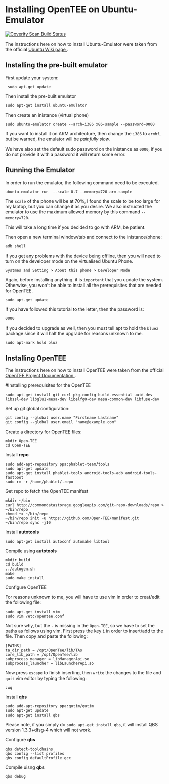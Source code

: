 Installing OpenTEE on Ubuntu-Emulator
======

<a href="https://scan.coverity.com/projects/1nquisit0r-ubuntu-phone">
  <img alt="Coverity Scan Build Status"
       src="https://scan.coverity.com/projects/6776/badge.svg"/>
</a>

The instructions here on how to install Ubuntu-Emulator were taken from the official <a href="https://wiki.ubuntu.com/Touch/Emulator" target="_blank">Ubuntu Wiki page </a>. 

Installing the pre-built emulator
------

First update your system:
```
 sudo apt-get update
```

Then install the pre-built emulator

```
sudo apt-get install ubuntu-emulator
```

Then create an inistance (virtual phone)

```
sudo ubuntu-emulator create --arch=i386 x86-sample --password=0000
```
If you want to install it on ARM architecture, then change the `i386` to `armhf`, but be warned, the emulator will be *painfully slow*. 

We have also set the default sudo password on the inistance as `0000`, if you do not provide it with a password it will return some error.

Running the Emulator
------
In order to run the emulator, the following command need to be executed.
```
ubuntu-emulator run  --scale 0.7 --memory=720 arm-sample
```
The `scale` of the phone will be at 70%, I found the scale to be too large for my laptop, but you can change it as you desire. We also instructed the emulator to use the maximum allowed memory by this command `--memory=720`.

This will take a long time if you decided to go with ARM, be patient.
 
Then open a new terminal window/tab and connect to the inistance/phone:
```
adb shell
```
If you get any problems with the device being offline, then you will need to turn on the developer mode on the virtualised Ubuntu Phone.
```
Systmes and Setting > About this phone > Developer Mode
```  

Again, before installing anything, it is `important` that you update the system. Otherwise, you won't be able to install all the prerequisites that are needed for OpenTEE.
```
sudo apt-get update
```
If you have followed this tutorial to the letter, then the password is: 
```
0000
```
If you decided to upgrade as well, then you must tell apt to hold the `bluez` package since it will halt the upgrade for reasons unknown to me. 
```
sudo apt-mark hold bluz
```
Installing OpenTEE
------
The instructions here on how to install OpenTEE were taken from the official <a href="https://github.com/Open-TEE/project" target="_blank">OpenTEE Project Documentation </a>.

#Installing prerequisites for the OpenTEE

``` 
sudo apt-get install git curl pkg-config build-essential uuid-dev libssl-dev libglu1-mesa-dev libelfg0-dev mesa-common-dev libfuse-dev
```
Set up git global configuration:
```
git config --global user.name "Firstname Lastname"
git config --global user.email "name@example.com"
```
Create a directory for OpenTEE files:
```
mkdir Open-TEE
cd Open-TEE
```
Install **repo**
```
sudo add-apt-repository ppa:phablet-team/tools
sudo apt-get update
sudo apt-get install phablet-tools android-tools-adb android-tools-fastboot
sudo rm -r /home/phablet/.repo
```

Get repo to fetch the OpenTEE manifest
```
mkdir ~/bin
curl http://commondatastorage.googleapis.com/git-repo-downloads/repo > ~/bin/repo
chmod +x ~/bin/repo
~/bin/repo init -u https://github.com/Open-TEE/manifest.git
~/bin/repo sync -j10
```
Install **autotools**
```
sudo apt-get install autoconf automake libtool
```
Compile using **autotools**
```
mkdir build
cd build
../autogen.sh
make
sudo make install
```
Configure OpenTEE

For reasons unknown to me, you will have to use vim in order to creat/edit the following file:
```
sudo apt-get install vim
sudo vim /etc/opentee.conf
```
Not sure why, but the `-` is missing in the `Open-TEE`, so we have to set the paths as follows using vim. First press the key `i` in order to insert/add to the file. Then copy and paste the following: 
```
[PATHS]
ta_dir_path = /opt/OpenTee/lib/TAs
core_lib_path = /opt/OpenTee/lib
subprocess_manager = libManagerApi.so
subprocess_launcher = libLauncherApi.so
```
Now press `escape` to finish inserting, then `write` the changes to the file and `quit` vim editor by typing the following: 
```
:wq
```

Install **qbs**
```
sudo add-apt-repository ppa:qutim/qutim
sudo apt-get update
sudo apt-get install qbs
```
Please note, if you simply do `sudo apt-get install qbs`, it will install QBS version 1.3.3+dfsg-4 which will not work. 

Configure **qbs**
```
qbs detect-toolchains
qbs config --list profiles
qbs config defaultProfile gcc
```
Compile uisng **qbs**
```
qbs debug
```